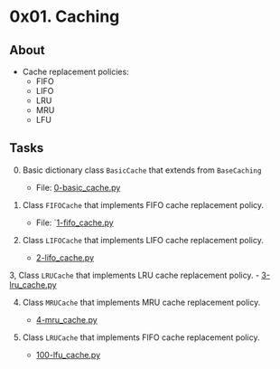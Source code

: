 # 0x01. Caching

## About
- Cache replacement policies:
    - FIFO
    - LIFO
    - LRU
    - MRU
    - LFU
## Tasks
0. Basic dictionary class `BasicCache` that extends from `BaseCaching`
    - File: [0-basic_cache.py](0-basic_cache.py)

1. Class `FIFOCache` that implements FIFO cache replacement policy.
    - File: `[1-fifo_cache.py](1-fifo_cache.py)

2. Class `LIFOCache` that implements LIFO cache replacement policy.
    - [2-lifo_cache.py](2-lifo_cache.py)

3, Class `LRUCache` that implements LRU cache replacement policy.
    - [3-lru_cache.py](3-lru_cache.py)

4. Class `MRUCache` that implements MRU cache replacement policy.
    - [4-mru_cache.py](4-mru_cache.py)

5. Class `LRUCache` that implements FIFO cache replacement policy.
    - [100-lfu_cache.py](100-lfu_cache.py)
